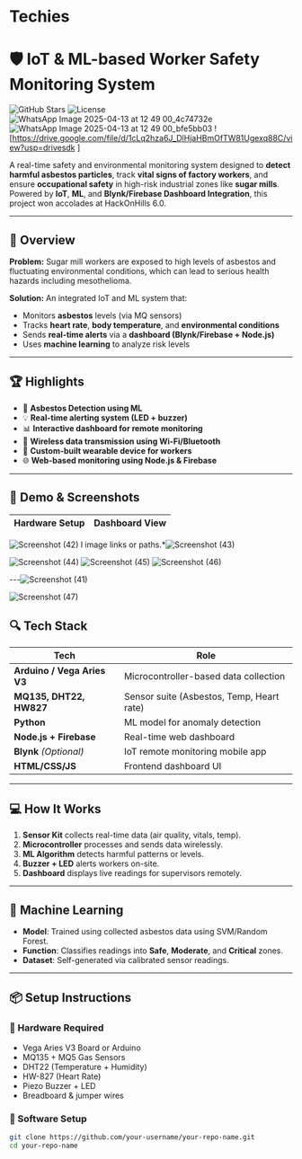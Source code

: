 # Techies
# 🛡️ IoT & ML-based Worker Safety Monitoring System

![GitHub Stars](https://img.shields.io/github/stars/your-username/your-repo-name?style=social)
![License](https://img.shields.io/github/license/your-username/your-repo-name)
![WhatsApp Image 2025-04-13 at 12 49 00_4c74732e](https://github.com/user-attachments/assets/1ecbb706-ccc0-411e-a6ad-db2b2f0bc302)
![WhatsApp Image 2025-04-13 at 12 49 00_bfe5bb03](https://github.com/user-attachments/assets/c58f64a3-368d-438b-b7a1-358d5fbf2524)
![https://drive.google.com/file/d/1cLq2hza6J_DlHjaHBmOfTW81Ugexq88C/view?usp=drivesdk ]


A real-time safety and environmental monitoring system designed to **detect harmful asbestos particles**, track **vital signs of factory workers**, and ensure **occupational safety** in high-risk industrial zones like **sugar mills**. Powered by **IoT**, **ML**, and **Blynk/Firebase Dashboard Integration**, this project won accolades at HackOnHills 6.0.

---

## 🚀 Overview

**Problem:** Sugar mill workers are exposed to high levels of asbestos and fluctuating environmental conditions, which can lead to serious health hazards including mesothelioma.

**Solution:** An integrated IoT and ML system that:
- Monitors **asbestos** levels (via MQ sensors)
- Tracks **heart rate**, **body temperature**, and **environmental conditions**
- Sends **real-time alerts** via a **dashboard (Blynk/Firebase + Node.js)**
- Uses **machine learning** to analyze risk levels

---

## 🏆 Highlights

- 🧠 **Asbestos Detection using ML**
- 💡 **Real-time alerting system (LED + buzzer)**
- 📊 **Interactive dashboard for remote monitoring**
- 📶 **Wireless data transmission using Wi-Fi/Bluetooth**
- 🔧 **Custom-built wearable device for workers**
- 🌐 **Web-based monitoring using Node.js & Firebase**

---

## 📸 Demo & Screenshots

| Hardware Setup | Dashboard View |
|----------------|----------------|


![Screenshot (42)](https://github.com/user-attachments/assets/f8a05dce-bd1d-4d96-b472-82a14dfe19b9)
l image links or paths.*![Screenshot (43)](https://github.com/user-attachments/assets/cd6f8263-debf-4762-b4b2-da50afd91e36)

![Screenshot (44)](https://github.com/user-attachments/assets/233b0a5c-9f23-41db-9001-9784083f3aa0)
![Screenshot (45)](https://github.com/user-attachments/assets/3774c76b-cd80-4baf-8de4-551195e69efe)
![Screenshot (46)](https://github.com/user-attachments/assets/000ca244-c47f-49fd-8558-9902ee690a2a)

---![Screenshot (41)](https://github.com/user-attachments/assets/8aa6e2bd-7ee2-451b-8b12-b3758c9c96be)

![Screenshot (47)](https://github.com/user-attachments/assets/0ce7b4a9-8ca5-4efe-9b13-1d7709d5e583)

## 🔍 Tech Stack

| Tech | Role |
|------|------|
| **Arduino / Vega Aries V3** | Microcontroller-based data collection |
| **MQ135, DHT22, HW827** | Sensor suite (Asbestos, Temp, Heart rate) |
| **Python** | ML model for anomaly detection |
| **Node.js + Firebase** | Real-time web dashboard |
| **Blynk** *(Optional)* | IoT remote monitoring mobile app |
| **HTML/CSS/JS** | Frontend dashboard UI |

---

## 💻 How It Works

1. **Sensor Kit** collects real-time data (air quality, vitals, temp).
2. **Microcontroller** processes and sends data wirelessly.
3. **ML Algorithm** detects harmful patterns or levels.
4. **Buzzer + LED** alerts workers on-site.
5. **Dashboard** displays live readings for supervisors remotely.

---

## 🧠 Machine Learning

- **Model**: Trained using collected asbestos data using SVM/Random Forest.
- **Function**: Classifies readings into **Safe**, **Moderate**, and **Critical** zones.
- **Dataset**: Self-generated via calibrated sensor readings.

---

## 📦 Setup Instructions

### 🧰 Hardware Required
- Vega Aries V3 Board or Arduino
- MQ135 + MQ5 Gas Sensors
- DHT22 (Temperature + Humidity)
- HW-827 (Heart Rate)
- Piezo Buzzer + LED
- Breadboard & jumper wires

### 💾 Software Setup

```bash
git clone https://github.com/your-username/your-repo-name.git
cd your-repo-name


